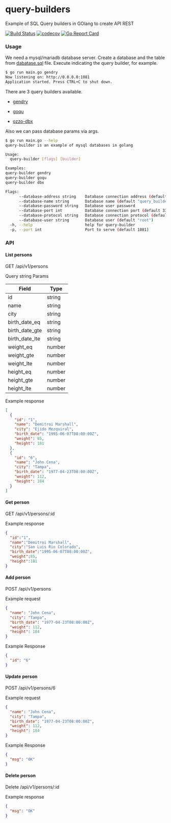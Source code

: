 # query-builders

Example of SQL Query builders in GOlang to create API REST

[![Build Status](https://travis-ci.org/Demitroi/query-builders.svg?branch=master)](https://travis-ci.org/Demitroi/query-builders)
[![codecov](https://codecov.io/gh/Demitroi/query-builders/branch/master/graph/badge.svg)](https://codecov.io/gh/Demitroi/query-builders)
[![Go Report Card](https://goreportcard.com/badge/github.com/Demitroi/query-builders)](https://goreportcard.com/report/github.com/Demitroi/query-builders)

### Usage

We need a mysql/mariadb database server. Create a database and the table from [dabatase.sql](database.sql) file. Execute indicating the query builder, for example.

``` sh
$ go run main.go gendry
Now listening on: http://0.0.0.0:1081
Application started. Press CTRL+C to shut down.
```

There are 3 query builders available.

* [gendry](https://github.com/didi/gendry)

* [goqu](https://github.com/doug-martin/goqu)

* [ozzo-dbx](https://github.com/go-ozzo/ozzo-dbx)

Also we can pass database params via args.

``` sh
$ go run main.go --help
query-builder is an example of mysql databases in golang

Usage:
  query-builder [flags] [builder]

Examples:
query-builder gendry
query-builder goqu
query-builder dbx

Flags:
      --database-address string    Database connection address (default "localhost") 
      --database-name string       Database name (default "query_builders")
      --database-password string   Database user password
      --database-port int          Database connection port (default 3306)
      --database-protocol string   Database connection protocol (default "tcp")      
      --database-user string       Database user (default "root")
  -h, --help                       help for query-builder
  -p, --port int                   Port to serve (default 1081)
```

### API

#### List persons

GET /api/v1/persons

Query string Params

| Field          | Type   |
| -------------- | ------ |
| id             | string |
| name           | string |
| city           | string |
| birth_date_eq  | string |
| birth_date_gte | string |
| birth_date_lte | string |
| weight_eq      | number |
| weight_gte     | number |
| weight_lte     | number |
| height_eq      | number |
| height_gte     | number |
| height_lte     | number |

Example response

``` json
[
  {
    "id": "1",
    "name": "Demitroi Marshall",
    "city": "Ejido Mezquiral",
    "birth_date": "1995-06-07T08:00:00Z",
    "weight": 85,
    "height": 181
  },
  {
    "id": "6",
    "name": "John Cena",
    "city": "Tampa",
    "birth_date": "1977-04-23T08:00:00Z",
    "weight": 112,
    "height": 184
  }
]
```

#### Get person

GET /api/v1/persons/:id

Example response

``` json
{
  "id":"1",
  "name":"Demitroi Marshall",
  "city":"San Luis Rio Colorado",
  "birth_date":"1995-06-07T08:00:00Z",
  "weight":85,
  "height":181
}
```

#### Add person

POST /api/v1/persons

Example request

``` json
{
  "name": "John Cena",
  "city": "Tampa",
  "birth_date": "1977-04-23T08:00:00Z",
  "weight": 112,
  "height": 184
}
```

Example Response

``` json
{
  "id": "6"
}
```

#### Update person

POST /api/v1/persons/6

Example request

``` json
{
  "name": "John Cena",
  "city": "Tampa",
  "birth_date": "1977-04-23T08:00:00Z",
  "weight": 112,
  "height": 184
}
```

Example Response

``` json
{
  "msg": "OK"
}
```

#### Delete person

Delete /api/v1/persons/:id

Example response

``` json
{
  "msg": "OK"
}
```
